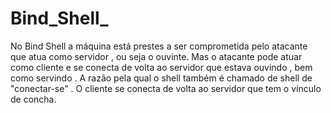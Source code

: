 # Bind_Shell_

No Bind Shell a máquina está prestes a ser comprometida pelo atacante que atua como servidor , ou seja o ouvinte. Mas o atacante pode atuar como cliente e se conecta de volta 
ao servidor que estava ouvindo , bem como servindo . A razão pela qual o shell também é chamado de shell de "conectar-se" . O cliente se conecta de volta ao servidor que tem o
vínculo de concha.
